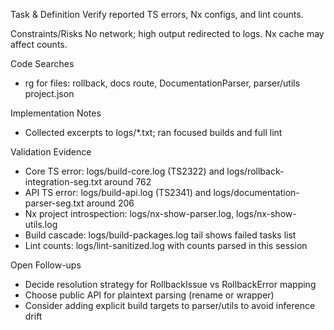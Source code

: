 Task & Definition
Verify reported TS errors, Nx configs, and lint counts.

Constraints/Risks
No network; high output redirected to logs. Nx cache may affect counts.

Code Searches
- rg for files: rollback, docs route, DocumentationParser, parser/utils project.json

Implementation Notes
- Collected excerpts to logs/*.txt; ran focused builds and full lint

Validation Evidence
- Core TS error: logs/build-core.log (TS2322) and logs/rollback-integration-seg.txt around 762
- API TS error: logs/build-api.log (TS2341) and logs/documentation-parser-seg.txt around 206
- Nx project introspection: logs/nx-show-parser.log, logs/nx-show-utils.log
- Build cascade: logs/build-packages.log tail shows failed tasks list
- Lint counts: logs/lint-sanitized.log with counts parsed in this session

Open Follow-ups
- Decide resolution strategy for RollbackIssue vs RollbackError mapping
- Choose public API for plaintext parsing (rename or wrapper)
- Consider adding explicit build targets to parser/utils to avoid inference drift
